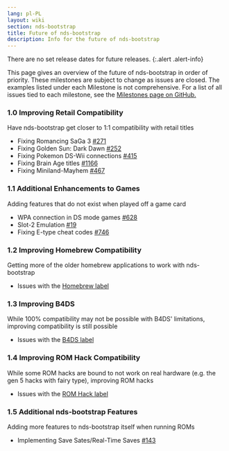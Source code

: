 ```yaml
---
lang: pl-PL
layout: wiki
section: nds-bootstrap
title: Future of nds-bootstrap
description: Info for the future of nds-bootstrap
---
```


There are no set release dates for future releases.
{:.alert .alert-info}

This page gives an overview of the future of nds-bootstrap in order of priority. These milestones are subject to change as issues are closed. The examples listed under each Milestone is not comprehensive. For a list of all issues tied to each milestone, see the [Milestones page on GitHub.](https://github.com/DS-Homebrew/nds-bootstrap/milestones)

### 1.0 Improving Retail Compatibility
Have nds-bootstrap get closer to 1:1 compatibility with retail titles
- Fixing Romancing SaGa 3 [#271](https://github.com/DS-Homebrew/nds-bootstrap/issues/271)
- Fixing Golden Sun: Dark Dawn [#252](https://github.com/DS-Homebrew/nds-bootstrap/issues/252)
- Fixing Pokemon DS-Wii connections [#415](https://github.com/DS-Homebrew/nds-bootstrap/issues/415)
- Fixing Brain Age titles [#1166](https://github.com/DS-Homebrew/nds-bootstrap/issues/1166)
- Fixing Miniland-Mayhem [#467](https://github.com/DS-Homebrew/nds-bootstrap/issues/467)

### 1.1 Additional Enhancements to Games
Adding features that do not exist when played off a game card
- WPA connection in DS mode games [#628](https://github.com/DS-Homebrew/nds-bootstrap/issues/628)
- Slot-2 Emulation [#19](https://github.com/DS-Homebrew/nds-bootstrap/issues/19)
- Fixing E-type cheat codes [#746](https://github.com/DS-Homebrew/nds-bootstrap/issues/746)

### 1.2 Improving Homebrew Compatibility
Getting more of the older homebrew applications to work with nds-bootstrap
- Issues with the [Homebrew label](https://github.com/DS-Homebrew/nds-bootstrap/labels/Homebrew)

### 1.3 Improving B4DS
While 100% compatibility may not be possible with B4DS' limitations, improving compatibility is still possible
- Issues with the [B4DS label](https://github.com/DS-Homebrew/nds-bootstrap/labels/B4DS)

### 1.4 Improving ROM Hack Compatibility
While some ROM hacks are bound to not work on real hardware (e.g. the gen 5 hacks with fairy type), improving ROM hacks
- Issues with the [ROM Hack label](https://github.com/DS-Homebrew/nds-bootstrap/issues?q=is%3Aopen+is%3Aissue+label%3A%22ROM+Hack%22)

### 1.5 Additional nds-bootstrap Features
Adding more features to nds-bootstrap itself when running ROMs
- Implementing Save Sates/Real-Time Saves [#143](https://github.com/DS-Homebrew/nds-bootstrap/issues/143)
